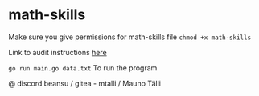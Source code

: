 # math-skills

Make sure you give permissions for math-skills file ```chmod +x math-skills```

Link to audit instructions [here](https://github.com/01-edu/public/tree/master/subjects/math-skills/audit)

```go run main.go data.txt``` To run the program

@ discord beansu / gitea - mtalli / Mauno Tälli